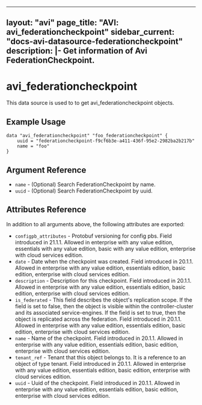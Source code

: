 <!--
    Copyright 2021 VMware, Inc.
    SPDX-License-Identifier: Mozilla Public License 2.0
-->
---
layout: "avi"
page_title: "AVI: avi_federationcheckpoint"
sidebar_current: "docs-avi-datasource-federationcheckpoint"
description: |-
  Get information of Avi FederationCheckpoint.
---

# avi_federationcheckpoint

This data source is used to to get avi_federationcheckpoint objects.

## Example Usage

```hcl
data "avi_federationcheckpoint" "foo_federationcheckpoint" {
    uuid = "federationcheckpoint-f9cf6b3e-a411-436f-95e2-2982ba2b217b"
    name = "foo"
}
```

## Argument Reference

* `name` - (Optional) Search FederationCheckpoint by name.
* `uuid` - (Optional) Search FederationCheckpoint by uuid.

## Attributes Reference

In addition to all arguments above, the following attributes are exported:

* `configpb_attributes` - Protobuf versioning for config pbs. Field introduced in 21.1.1. Allowed in enterprise with any value edition, essentials with any value edition, basic with any value edition, enterprise with cloud services edition.
* `date` - Date when the checkpoint was created. Field introduced in 20.1.1. Allowed in enterprise with any value edition, essentials edition, basic edition, enterprise with cloud services edition.
* `description` - Description for this checkpoint. Field introduced in 20.1.1. Allowed in enterprise with any value edition, essentials edition, basic edition, enterprise with cloud services edition.
* `is_federated` - This field describes the object's replication scope. If the field is set to false, then the object is visible within the controller-cluster and its associated service-engines. If the field is set to true, then the object is replicated across the federation. Field introduced in 20.1.1. Allowed in enterprise with any value edition, essentials edition, basic edition, enterprise with cloud services edition.
* `name` - Name of the checkpoint. Field introduced in 20.1.1. Allowed in enterprise with any value edition, essentials edition, basic edition, enterprise with cloud services edition.
* `tenant_ref` - Tenant that this object belongs to. It is a reference to an object of type tenant. Field introduced in 20.1.1. Allowed in enterprise with any value edition, essentials edition, basic edition, enterprise with cloud services edition.
* `uuid` - Uuid of the checkpoint. Field introduced in 20.1.1. Allowed in enterprise with any value edition, essentials edition, basic edition, enterprise with cloud services edition.

